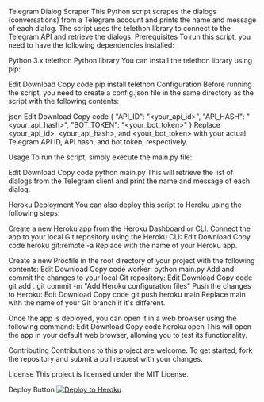 Telegram Dialog Scraper
This Python script scrapes the dialogs (conversations) from a Telegram account and prints the name and message of each dialog. The script uses the telethon library to connect to the Telegram API and retrieve the dialogs.
Prerequisites
To run this script, you need to have the following dependencies installed:

Python 3.x
telethon Python library
You can install the telethon library using pip:

Edit
Download
Copy code
pip install telethon
Configuration
Before running the script, you need to create a config.json file in the same directory as the script with the following contents:

json
Edit
Download
Copy code
{
    "API_ID": "<your_api_id>",
    "API_HASH": "<your_api_hash>",
    "BOT_TOKEN": "<your_bot_token>"
}
Replace <your_api_id>, <your_api_hash>, and <your_bot_token> with your actual Telegram API ID, API hash, and bot token, respectively.

Usage
To run the script, simply execute the main.py file:

Edit
Download
Copy code
python main.py
This will retrieve the list of dialogs from the Telegram client and print the name and message of each dialog.

Heroku Deployment
You can also deploy this script to Heroku using the following steps:

Create a new Heroku app from the Heroku Dashboard or CLI.
Connect the app to your local Git repository using the Heroku CLI:
Edit
Download
Copy code
heroku git:remote -a <heroku-app-name>
Replace <heroku-app-name> with the name of your Heroku app.

Create a new Procfile in the root directory of your project with the following contents:
Edit
Download
Copy code
worker: python main.py
Add and commit the changes to your local Git repository:
Edit
Download
Copy code
git add .
git commit -m "Add Heroku configuration files"
Push the changes to Heroku:
Edit
Download
Copy code
git push heroku main
Replace main with the name of your Git branch if it's different.

Once the app is deployed, you can open it in a web browser using the following command:
Edit
Download
Copy code
heroku open
This will open the app in your default web browser, allowing you to test its functionality.

Contributing
Contributions to this project are welcome. To get started, fork the repository and submit a pull request with your changes.

License
This project is licensed under the MIT License.

Deploy Button
<a href="https://heroku.com/deploy?template=https://github.com/<your-github-username>/telegram-dialog-scraper.git"><img src="https://www.herokucdn.com/deploy/button.png" alt="Deploy to Heroku"></a>
